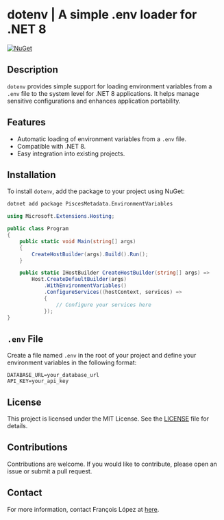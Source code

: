 # dotenv | A simple .env loader for .NET 8

[![NuGet](https://img.shields.io/nuget/v/PiscesMetadata.EnvironmentVariables.svg)](https://www.nuget.org/packages/PiscesMetadata.EnvironmentVariables/)

## Description

`dotenv` provides simple support for loading environment variables from a `.env` file to the system level for .NET 8 applications. It helps manage sensitive configurations and enhances application portability.

## Features

-   Automatic loading of environment variables from a `.env` file.
-   Compatible with .NET 8.
-   Easy integration into existing projects.

## Installation

To install `dotenv`, add the package to your project using NuGet:

```bash
dotnet add package PiscesMetadata.EnvironmentVariables
```

```csharp
using Microsoft.Extensions.Hosting;

public class Program
{
    public static void Main(string[] args)
    {
        CreateHostBuilder(args).Build().Run();
    }

    public static IHostBuilder CreateHostBuilder(string[] args) =>
        Host.CreateDefaultBuilder(args)
            .WithEnvironmentVariables()
            .ConfigureServices((hostContext, services) =>
            {
                // Configure your services here
            });
}


```

## `.env` File

Create a file named `.env` in the root of your project and define your environment variables in the following format:

```
DATABASE_URL=your_database_url
API_KEY=your_api_key
```

## License

This project is licensed under the MIT License. See the [LICENSE](LICENSE) file for details.

## Contributions

Contributions are welcome. If you would like to contribute, please open an issue or submit a pull request.

## Contact

For more information, contact François López at [here](mailto:francois@piscesmetadata.com).

